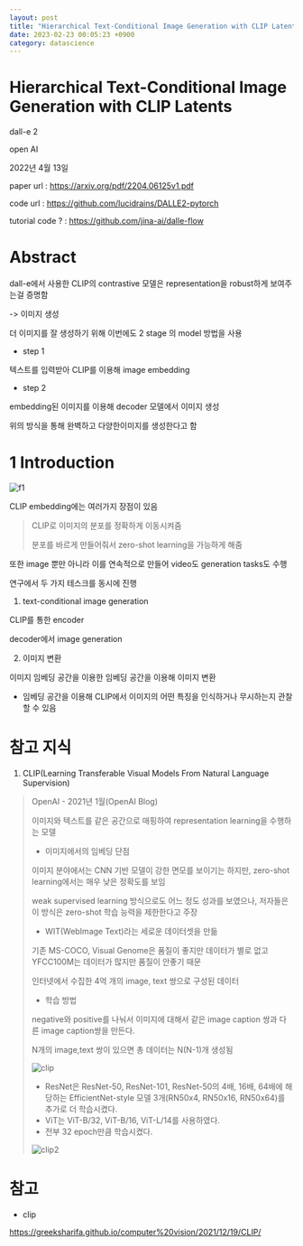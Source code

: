 ```yaml
---
layout: post
title: "Hierarchical Text-Conditional Image Generation with CLIP Latents"
date: 2023-02-23 00:05:23 +0900
category: datascience
---
```


# Hierarchical Text-Conditional Image Generation with CLIP Latents

dall-e 2

open AI

2022년 4월 13일

paper url : https://arxiv.org/pdf/2204.06125v1.pdf

code url : https://github.com/lucidrains/DALLE2-pytorch

tutorial code ? : https://github.com/jina-ai/dalle-flow

# Abstract

dall-e에서 사용한 CLIP의 contrastive 모델은 representation을 robust하게 보여주는걸 증명함

-> 이미지 생성 

더 이미지를 잘 생성하기 위해 이번에도 2 stage 의 model 방법을 사용 

- step 1

텍스트를 입력받아 CLIP를 이용해 image embedding 

- step 2

embedding된 이미지를 이용해 decoder 모델에서 이미지 생성



위의 방식을 통해 완벽하고 다양한이미지를 생성한다고 함

# 1 Introduction

![f1](F:\code\whtngus.github.io\img\2023\Hierarchical_Text-Conditional_Image_Generation_with_CLIP_Latents\f1.PNG)

CLIP embedding에는 여러가지 장점이 있음

> CLIP로 이미지의 분포를 정확하게 이동시켜줌
>
> 분포를 바르게 만들어줘서 zero-shot learning을 가능하게 해줌 

또한 image 뿐만 아니라 이를 연속적으로 만들어 video도 generation tasks도 수행

연구에서 두 가지 테스크를 동시에 진행

1. text-conditional image generation

CLIP를 통한 encoder

decoder에서 image generation

2. 이미지 변환

이미지 임베딩 공간을 이용한 임베딩 공간을 이용해 이미지 변환 

+ 임베딩 공간을 이용해 CLIP에서 이미지의 어떤 특징을 인식하거나 무시하는지 관찰할 수 있음

















# 참고 지식

1. CLIP(Learning Transferable Visual Models From Natural Language Supervision)

>  OpenAI - 2021년 1월(OpenAI Blog)
>
>  
>
>  이미지와 텍스트를 같은 공간으로 매핑하여 representation learning을 수행하는 모델 
>
>  - 이미지에서의 임베딩 단점 
>
>  이미지 분야에서는 CNN 기반 모델이 강한 면모를 보이기는 하지만, zero-shot learning에서는 매우 낮은 정확도를 보임
>
>  weak supervised learning 방식으로도 어느 정도 성과를 보였으나, 저자들은 이 방식은 zero-shot 학습 능력을 제한한다고 주장
>
>  - WIT(WebImage Text)라는 세로운 데이터셋을 만듦
>
>  기존 MS-COCO, Visual Genome은 품질이 좋지만 데이터가 별로 없고 YFCC100M는 데이터가 많지만 품질이 안좋기 때문 
>
>  인터넷에서 수집한 4억 개의 image, text 쌍으로 구성된 데이터
>
>  - 학습 방법
>
>  negative와 positive를 나눠서 이미지에 대해서 같은 image caption 쌍과 다른 image caption쌍을 만든다.
>
>  N개의 image,text 쌍이 있으면 총 데이터는 N(N-1)개 생성됨 
>
>  ![clip](F:\code\whtngus.github.io\img\2023\Hierarchical_Text-Conditional_Image_Generation_with_CLIP_Latents\clip.PNG)
>
>  - ResNet은 ResNet-50, ResNet-101, ResNet-50의 4배, 16배, 64배에 해당하는 EfficientNet-style 모델 3개(RN50x4, RN50x16, RN50x64)를 추가로 더 학습시켰다.
>  - ViT는 ViT-B/32, ViT-B/16, ViT-L/14를 사용하였다.
>  - 전부 32 epoch만큼 학습시켰다.
>
>  ![clip2](F:\code\whtngus.github.io\img\2023\Hierarchical_Text-Conditional_Image_Generation_with_CLIP_Latents\clip2.PNG)















# 참고

- clip

https://greeksharifa.github.io/computer%20vision/2021/12/19/CLIP/

